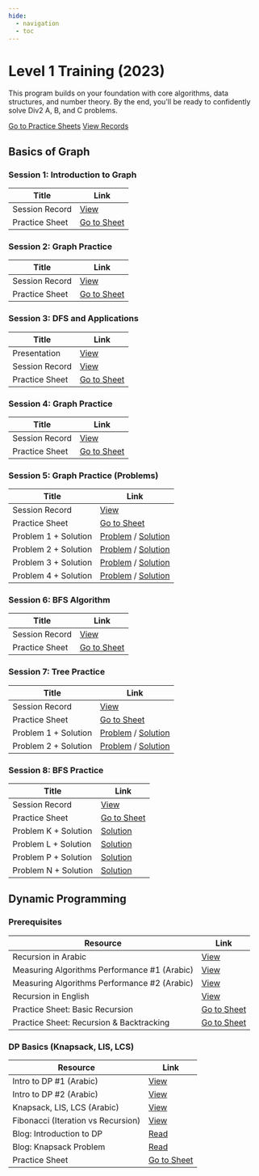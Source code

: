 ```yaml
---
hide:
  - navigation
  - toc
---
```


<div class="hero-section">
  <h1>Level 1 Training (2023)</h1>
  <p class="hero-subtitle">This program builds on your foundation with core algorithms, data structures, and number theory. By the end, you'll be ready to confidently solve Div2 A, B, and C problems.</p>
  <div class="hero-buttons">
    <a href="https://vjudge.net/group/phase-2" target="_blank" class="md-button md-button--primary">Go to Practice Sheets</a>
    <a href="https://drive.google.com/drive/folders/1k6XrFa9HEShwP5vA8CoZfV-WNJJX7viE" target="_blank" class="md-button">View Records</a>
  </div>
</div>

## Basics of Graph

<h3>Session 1: Introduction to Graph</h3>
<table class="sessions-table">
  <thead>
    <tr>
      <th>Title</th>
      <th>Link</th>
    </tr>
  </thead>
  <tbody>
    <tr>
      <td>Session Record</td>
      <td><a href="https://drive.google.com/file/d/1GRwTBxJaFLe6sAAUqzihl81jhw4wtDex/view?usp=sharing" target="_blank">View</a></td>
    </tr>
    <tr>
      <td>Practice Sheet</td>
      <td><a href="https://vjudge.net/contest/550199" target="_blank">Go to Sheet</a></td>
    </tr>
  </tbody>
</table>

<h3>Session 2: Graph Practice</h3>
<table class="sessions-table">
  <thead>
    <tr>
      <th>Title</th>
      <th>Link</th>
    </tr>
  </thead>
  <tbody>
    <tr>
      <td>Session Record</td>
      <td><a href="https://drive.google.com/file/d/10wmLp0ebMyJNXNqZ5AQJOgPJYJyG3fmh/view?usp=sharing" target="_blank">View</a></td>
    </tr>
    <tr>
      <td>Practice Sheet</td>
      <td><a href="https://vjudge.net/contest/550199" target="_blank">Go to Sheet</a></td>
    </tr>
  </tbody>
</table>

<h3>Session 3: DFS and Applications</h3>
<table class="sessions-table">
  <thead>
    <tr>
      <th>Title</th>
      <th>Link</th>
    </tr>
  </thead>
  <tbody>
    <tr>
      <td>Presentation</td>
      <td><a href="https://github.com/Abdelrhmansersawy/Competitive_Programming/tree/main/MenofiaCPC/Phase2%20Training/introduction%20in%20DFS" target="_blank">View</a></td>
    </tr>
    <tr>
      <td>Session Record</td>
      <td><a href="https://drive.google.com/file/d/1Y77wY0fa96td2NS6BeEoZcOy4HX2s3en/view?usp=sharing" target="_blank">View</a></td>
    </tr>
    <tr>
      <td>Practice Sheet</td>
      <td><a href="https://vjudge.net/contest/553632" target="_blank">Go to Sheet</a></td>
    </tr>
  </tbody>
</table>

<h3>Session 4: Graph Practice</h3>
<table class="sessions-table">
  <thead>
    <tr>
      <th>Title</th>
      <th>Link</th>
    </tr>
  </thead>
  <tbody>
    <tr>
      <td>Session Record</td>
      <td><a href="https://drive.google.com/file/d/19ZDjs4hD1NtNYRPuq7pYUJqDal7s4M3P/view?usp=sharing" target="_blank">View</a></td>
    </tr>
    <tr>
      <td>Practice Sheet</td>
      <td><a href="https://vjudge.net/contest/553632" target="_blank">Go to Sheet</a></td>
    </tr>
  </tbody>
</table>

<h3>Session 5: Graph Practice (Problems)</h3>
<table class="sessions-table">
  <thead>
    <tr>
      <th>Title</th>
      <th>Link</th>
    </tr>
  </thead>
  <tbody>
    <tr>
      <td>Session Record</td>
      <td><a href="https://drive.google.com/file/d/1jVZsIDkMDwLlq_x-yb4nI9-Y2Fcy9V4F/view?usp=share_link" target="_blank">View</a></td>
    </tr>
    <tr>
      <td>Practice Sheet</td>
      <td><a href="https://vjudge.net/contest/553632" target="_blank">Go to Sheet</a></td>
    </tr>
    <tr>
      <td>Problem 1 + Solution</td>
      <td><a href="https://codeforces.com/problemset/problem/1294/F" target="_blank">Problem</a> / <a href="https://ideone.com/Aw1wgD" target="_blank">Solution</a></td>
    </tr>
    <tr>
      <td>Problem 2 + Solution</td>
      <td><a href="https://codeforces.com/problemset/problem/1760/G" target="_blank">Problem</a> / <a href="https://ideone.com/0L9wVj" target="_blank">Solution</a></td>
    </tr>
     <tr>
      <td>Problem 3 + Solution</td>
      <td><a href="https://codeforces.com/problemset/problem/219/D" target="_blank">Problem</a> / <a href="https://ideone.com/vchyg8" target="_blank">Solution</a></td>
    </tr>
     <tr>
      <td>Problem 4 + Solution</td>
      <td><a href="https://codeforces.com/problemset/problem/1702/G1" target="_blank">Problem</a> / <a href="https://ideone.com/npt1hj" target="_blank">Solution</a></td>
    </tr>
  </tbody>
</table>

<h3>Session 6: BFS Algorithm</h3>
<table class="sessions-table">
  <thead>
    <tr>
      <th>Title</th>
      <th>Link</th>
    </tr>
  </thead>
  <tbody>
    <tr>
      <td>Session Record</td>
      <td><a href="https://drive.google.com/file/d/1b90IA_mtFjbAeKaTP4aaUDMi8xeD1NdZ/view" target="_blank">View</a></td>
    </tr>
    <tr>
      <td>Practice Sheet</td>
      <td><a href="https://vjudge.net/contest/556806" target="_blank">Go to Sheet</a></td>
    </tr>
  </tbody>
</table>

<h3>Session 7: Tree Practice</h3>
<table class="sessions-table">
  <thead>
    <tr>
      <th>Title</th>
      <th>Link</th>
    </tr>
  </thead>
  <tbody>
    <tr>
      <td>Session Record</td>
      <td><a href="https://drive.google.com/file/d/1tT97EC-6TgW1u3rBIlBt-qiSLcU5shM4/view" target="_blank">View</a></td>
    </tr>
    <tr>
      <td>Practice Sheet</td>
      <td><a href="https://vjudge.net/contest/556252" target="_blank">Go to Sheet</a></td>
    </tr>
    <tr>
      <td>Problem 1 + Solution</td>
      <td><a href="https://codeforces.com/contest/1003/problem/E" target="_blank">Problem</a> / <a href="https://codeforces.com/contest/1003/submission/205158971" target="_blank">Solution</a></td>
    </tr>
    <tr>
      <td>Problem 2 + Solution</td>
      <td><a href="https://atcoder.jp/contests/abc148/tasks/abc148_f" target="_blank">Problem</a> / <a href="https://atcoder.jp/contests/abc148/submissions/41258316" target="_blank">Solution</a></td>
    </tr>
  </tbody>
</table>

<h3>Session 8: BFS Practice</h3>
<table class="sessions-table">
  <thead>
    <tr>
      <th>Title</th>
      <th>Link</th>
    </tr>
  </thead>
  <tbody>
    <tr>
      <td>Session Record</td>
      <td><a href="https://drive.google.com/file/d/1jtkIM3Lo6rjhVv1j_DNzkYAt7BZ7RYZz/view" target="_blank">View</a></td>
    </tr>
    <tr>
      <td>Practice Sheet</td>
      <td><a href="https://vjudge.net/contest/556252" target="_blank">Go to Sheet</a></td>
    </tr>
    <tr>
      <td>Problem K + Solution</td>
      <td><a href="https://ideone.com/J3oqCk" target="_blank">Solution</a></td>
    </tr>
    <tr>
      <td>Problem L + Solution</td>
      <td><a href="https://ideone.com/J3oqCk" target="_blank">Solution</a></td>
    </tr>
     <tr>
      <td>Problem P + Solution</td>
      <td><a href="https://ideone.com/4hiLZd" target="_blank">Solution</a></td>
    </tr>
     <tr>
      <td>Problem N + Solution</td>
      <td><a href="https://ideone.com/a3a5dW" target="_blank">Solution</a></td>
    </tr>
  </tbody>
</table>

## Dynamic Programming

<h3>Prerequisites</h3>
<table class="sessions-table">
    <thead>
        <tr>
            <th>Resource</th>
            <th>Link</th>
        </tr>
    </thead>
    <tbody>
        <tr>
            <td>Recursion in Arabic</td>
            <td><a href="https://www.youtube.com/watch?v=hyk46UmJPS4" target="_blank">View</a></td>
        </tr>
        <tr>
            <td>Measuring Algorithms Performance #1 (Arabic)</td>
            <td><a href="https://www.youtube.com/watch?v=EQzmtn4PzYQ" target="_blank">View</a></td>
        </tr>
        <tr>
            <td>Measuring Algorithms Performance #2 (Arabic)</td>
            <td><a href="https://www.youtube.com/watch?v=ZNYQrKpR42g" target="_blank">View</a></td>
        </tr>
        <tr>
            <td>Recursion in English</td>
            <td><a href="https://www.youtube.com/watch?v=yVdKa8dnKiE&list=PLgUwDviBIf0rGlzIn_7rsaR2FQ5e6ZOL9" target="_blank">View</a></td>
        </tr>
        <tr>
            <td>Practice Sheet: Basic Recursion</td>
            <td><a href="https://codeforces.com/group/MWSDmqGsZm/contests" target="_blank">Go to Sheet</a></td>
        </tr>
        <tr>
            <td>Practice Sheet: Recursion & Backtracking</td>
            <td><a href="https://codeforces.com/group/gA8A93jony/contests" target="_blank">Go to Sheet</a></td>
        </tr>
    </tbody>
</table>

<h3>DP Basics (Knapsack, LIS, LCS)</h3>
<table class="sessions-table">
    <thead>
        <tr>
            <th>Resource</th>
            <th>Link</th>
        </tr>
    </thead>
    <tbody>
        <tr>
            <td>Intro to DP #1 (Arabic)</td>
            <td><a href="https://www.youtube.com/watch?v=gFdP6X4CyKU" target="_blank">View</a></td>
        </tr>
        <tr>
            <td>Intro to DP #2 (Arabic)</td>
            <td><a href="https://www.youtube.com/watch?v=1j3srLj-C5Q" target="_blank">View</a></td>
        </tr>
        <tr>
            <td>Knapsack, LIS, LCS (Arabic)</td>
            <td><a href="https://www.youtube.com/watch?v=vAqaki1BhS0" target="_blank">View</a></td>
        </tr>
        <tr>
            <td>Fibonacci (Iteration vs Recursion)</td>
            <td><a href="https://www.youtube.com/watch?v=YBSt1jYwVfU" target="_blank">View</a></td>
        </tr>
        <tr>
            <td>Blog: Introduction to DP</td>
            <td><a href="https://usaco.guide/gold/intro-dp?lang=cpp" target="_blank">Read</a></td>
        </tr>
        <tr>
            <td>Blog: Knapsack Problem</td>
            <td><a href="https://usaco.guide/gold/knapsack?lang=cpp" target="_blank">Read</a></td>
        </tr>
        <tr>
            <td>Practice Sheet</td>
            <td><a href="https://vjudge.net/contest/577458" target="_blank">Go to Sheet</a></td>
        </tr>
    </tbody>
</table>
